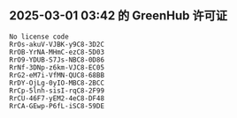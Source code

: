 ## 2025-03-01 03:42 的 GreenHub 许可证
```
No license code
RrOs-akuV-VJBK-y9C8-3D2C
RrOB-YrNA-MHmC-ezC8-5D03
RrO9-YDUB-S7Js-NBC8-0D86
RrNf-3DNp-z6km-VJC8-EC05
RrG2-eM7i-VfMN-QUC8-68BB
RrDY-OjLg-0yIO-MBC8-2BCC
RrCp-5lnh-sisI-rqC8-2F99
RrCU-46F7-yEM2-4eC8-DF48
RrCA-GEwp-P6fL-iSC8-59DE
```
